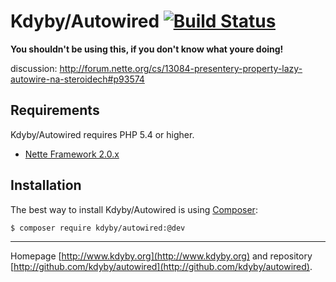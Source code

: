 Kdyby/Autowired [![Build Status](https://secure.travis-ci.org/Kdyby/Autowired.png?branch=master)](http://travis-ci.org/Kdyby/Autowired)
===========================

**You shouldn't be using this, if you don't know what youre doing!**

discussion: http://forum.nette.org/cs/13084-presentery-property-lazy-autowire-na-steroidech#p93574


Requirements
------------

Kdyby/Autowired requires PHP 5.4 or higher.

- [Nette Framework 2.0.x](https://github.com/nette/nette)


Installation
------------

The best way to install Kdyby/Autowired is using  [Composer](http://getcomposer.org/):

```sh
$ composer require kdyby/autowired:@dev
```



-----

Homepage [http://www.kdyby.org](http://www.kdyby.org) and repository [http://github.com/kdyby/autowired](http://github.com/kdyby/autowired).
